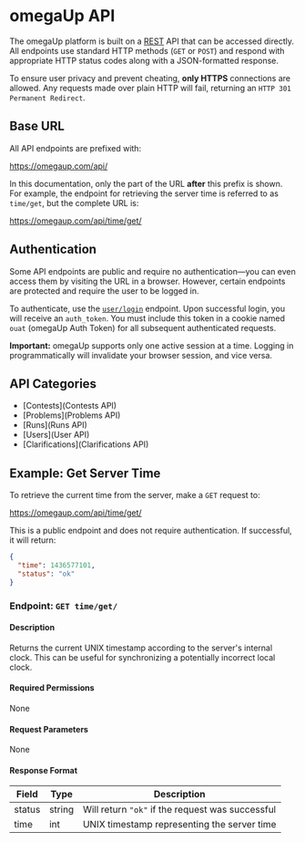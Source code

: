 # omegaUp API

The omegaUp platform is built on a [REST](https://en.wikipedia.org/wiki/Representational_state_transfer) API that can be accessed directly. All endpoints use standard HTTP methods (`GET` or `POST`) and respond with appropriate HTTP status codes along with a JSON-formatted response.

To ensure user privacy and prevent cheating, **only HTTPS** connections are allowed. Any requests made over plain HTTP will fail, returning an `HTTP 301 Permanent Redirect`.

## Base URL

All API endpoints are prefixed with:

https://omegaup.com/api/


In this documentation, only the part of the URL **after** this prefix is shown. For example, the endpoint for retrieving the server time is referred to as `time/get`, but the complete URL is:

https://omegaup.com/api/time/get/


## Authentication

Some API endpoints are public and require no authentication—you can even access them by visiting the URL in a browser. However, certain endpoints are protected and require the user to be logged in.

To authenticate, use the [`user/login`](https://github.com/omegaup/omegaup/blob/main/frontend/www/docs/User-API.md#post-userlogin) endpoint. Upon successful login, you will receive an `auth_token`. You must include this token in a cookie named `ouat` (omegaUp Auth Token) for all subsequent authenticated requests.

**Important:** omegaUp supports only one active session at a time. Logging in programmatically will invalidate your browser session, and vice versa.

## API Categories

- [Contests](Contests API)
- [Problems](Problems API)
- [Runs](Runs API)
- [Users](User API)
- [Clarifications](Clarifications API)

## Example: Get Server Time

To retrieve the current time from the server, make a `GET` request to:

https://omegaup.com/api/time/get/


This is a public endpoint and does not require authentication. If successful, it will return:

```json
{
  "time": 1436577101,
  "status": "ok"
}
```

### Endpoint: `GET time/get/`

#### Description

Returns the current UNIX timestamp according to the server's internal clock. This can be useful for synchronizing a potentially incorrect local clock.

#### Required Permissions

None

#### Request Parameters

None

#### Response Format

| Field   | Type   | Description                                      |
|---------|--------|--------------------------------------------------|
| status  | string | Will return `"ok"` if the request was successful |
| time    | int    | UNIX timestamp representing the server time      |

